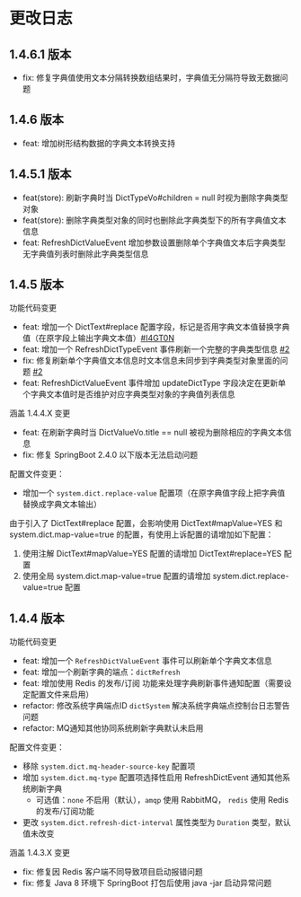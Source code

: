 # 更改日志

## 1.4.6.1 版本

- fix: 修复字典值使用文本分隔转换数组结果时，字典值无分隔符导致无数据问题

## 1.4.6 版本

- feat: 增加树形结构数据的字典文本转换支持

## 1.4.5.1 版本

- feat(store): 刷新字典时当 DictTypeVo#children = null 时视为删除字典类型对象
- feat(store): 删除字典类型对象的同时也删除此字典类型下的所有字典值文本信息
- feat: RefreshDictValueEvent 增加参数设置删除单个字典值文本后字典类型无字典值列表时删除此字典类型信息

## 1.4.5 版本

功能代码变更
- feat: 增加一个 DictText#replace 配置字段，标记是否用字典文本值替换字典值（在原字段上输出字典文本值）[#I4GT0N](https://gitee.com/houkunlin/system-dict-starter/issues/I4GT0N)
- feat: 增加一个 RefreshDictTypeEvent 事件刷新一个完整的字典类型信息 [#2](https://github.com/houkunlin-starter/system-dict-starter/issues/2#issuecomment-960424924)
- fix: 修复刷新单个字典值文本信息时文本信息未同步到字典类型对象里面的问题 [#2](https://github.com/houkunlin-starter/system-dict-starter/issues/2#issuecomment-960423263)
- feat: RefreshDictValueEvent 事件增加 updateDictType 字段决定在更新单个字典文本值时是否维护对应字典类型对象的字典值列表信息

涵盖 1.4.4.X 变更
- feat: 在刷新字典时当 DictValueVo.title == null 被视为删除相应的字典文本信息
- fix: 修复 SpringBoot 2.4.0 以下版本无法启动问题

配置文件变更：
- 增加一个 `system.dict.replace-value` 配置项（在原字典值字段上把字典值替换成字典文本输出）

由于引入了 DictText#replace 配置，会影响使用 DictText#mapValue=YES 和 system.dict.map-value=true 的配置，有使用上诉配置的请增加如下配置：
1. 使用注解 DictText#mapValue=YES 配置的请增加 DictText#replace=YES 配置
2. 使用全局 system.dict.map-value=true 配置的请增加 system.dict.replace-value=true 配置


## 1.4.4 版本

功能代码变更
- feat: 增加一个 `RefreshDictValueEvent` 事件可以刷新单个字典文本信息
- feat: 增加一个刷新字典的端点：`dictRefresh`
- feat: 增加使用 Redis 的发布/订阅 功能来处理字典刷新事件通知配置（需要设定配置文件来启用）
- refactor: 修改系统字典端点ID `dictSystem` 解决系统字典端点控制台日志警告问题
- refactor: MQ通知其他协同系统刷新字典默认未启用

配置文件变更：
- 移除 `system.dict.mq-header-source-key` 配置项
- 增加 `system.dict.mq-type` 配置项选择性启用 RefreshDictEvent 通知其他系统刷新字典
    - 可选值：`none` 不启用（默认），`amqp` 使用 RabbitMQ， `redis` 使用 Redis 的发布/订阅功能
- 更改 `system.dict.refresh-dict-interval` 属性类型为 `Duration` 类型，默认值未改变

涵盖 1.4.3.X 变更
- fix: 修复因 Redis 客户端不同导致项目启动报错问题
- fix: 修复 Java 8 环境下 SpringBoot 打包后使用 java -jar 启动异常问题
